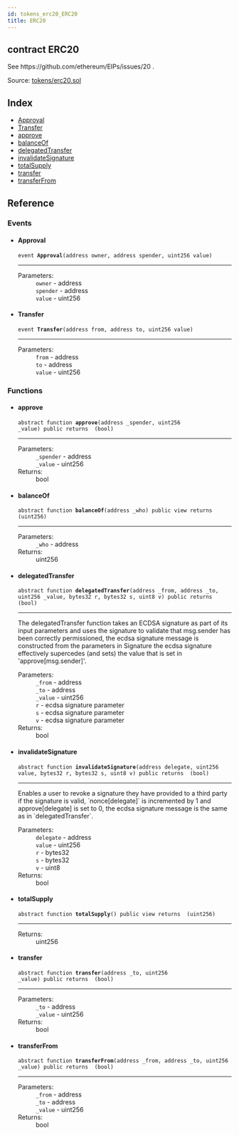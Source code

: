 ```yaml
---
id: tokens_erc20_ERC20
title: ERC20
---
```


<div class="contract-doc"><div class="contract"><h2 class="contract-header"><span class="contract-kind">contract</span> ERC20</h2><p class="description">See https://github.com/ethereum/EIPs/issues/20 .</p><div class="source">Source: <a href="git+https://github.com/CreditMint/smart-contracts/blob/v0.0.1/contracts/tokens/erc20.sol" target="_blank">tokens/erc20.sol</a></div></div><div class="index"><h2>Index</h2><ul><li><a href="tokens_erc20_ERC20.html#Approval">Approval</a></li><li><a href="tokens_erc20_ERC20.html#Transfer">Transfer</a></li><li><a href="tokens_erc20_ERC20.html#approve">approve</a></li><li><a href="tokens_erc20_ERC20.html#balanceOf">balanceOf</a></li><li><a href="tokens_erc20_ERC20.html#delegatedTransfer">delegatedTransfer</a></li><li><a href="tokens_erc20_ERC20.html#invalidateSignature">invalidateSignature</a></li><li><a href="tokens_erc20_ERC20.html#totalSupply">totalSupply</a></li><li><a href="tokens_erc20_ERC20.html#transfer">transfer</a></li><li><a href="tokens_erc20_ERC20.html#transferFrom">transferFrom</a></li></ul></div><div class="reference"><h2>Reference</h2><div class="events"><h3>Events</h3><ul><li><div class="item event"><span id="Approval" class="anchor-marker"></span><h4 class="name">Approval</h4><div class="body"><code class="signature">event <strong>Approval</strong><span>(address owner, address spender, uint256 value) </span></code><hr/><dl><dt><span class="label-parameters">Parameters:</span></dt><dd><div><code>owner</code> - address</div><div><code>spender</code> - address</div><div><code>value</code> - uint256</div></dd></dl></div></div></li><li><div class="item event"><span id="Transfer" class="anchor-marker"></span><h4 class="name">Transfer</h4><div class="body"><code class="signature">event <strong>Transfer</strong><span>(address from, address to, uint256 value) </span></code><hr/><dl><dt><span class="label-parameters">Parameters:</span></dt><dd><div><code>from</code> - address</div><div><code>to</code> - address</div><div><code>value</code> - uint256</div></dd></dl></div></div></li></ul></div><div class="functions"><h3>Functions</h3><ul><li><div class="item function"><span id="approve" class="anchor-marker"></span><h4 class="name">approve</h4><div class="body"><code class="signature"><span>abstract </span>function <strong>approve</strong><span>(address _spender, uint256 _value) </span><span>public </span><span>returns  (bool) </span></code><hr/><dl><dt><span class="label-parameters">Parameters:</span></dt><dd><div><code>_spender</code> - address</div><div><code>_value</code> - uint256</div></dd><dt><span class="label-return">Returns:</span></dt><dd>bool</dd></dl></div></div></li><li><div class="item function"><span id="balanceOf" class="anchor-marker"></span><h4 class="name">balanceOf</h4><div class="body"><code class="signature"><span>abstract </span>function <strong>balanceOf</strong><span>(address _who) </span><span>public </span><span>view </span><span>returns  (uint256) </span></code><hr/><dl><dt><span class="label-parameters">Parameters:</span></dt><dd><div><code>_who</code> - address</div></dd><dt><span class="label-return">Returns:</span></dt><dd>uint256</dd></dl></div></div></li><li><div class="item function"><span id="delegatedTransfer" class="anchor-marker"></span><h4 class="name">delegatedTransfer</h4><div class="body"><code class="signature"><span>abstract </span>function <strong>delegatedTransfer</strong><span>(address _from, address _to, uint256 _value, bytes32 r, bytes32 s, uint8 v) </span><span>public </span><span>returns  (bool) </span></code><hr/><div class="description"><p>The delegatedTransfer function takes an ECDSA signature as part of its input parameters and uses the signature to validate that msg.sender has been correctly permissioned, the ecdsa signature message is constructed from the parameters in Signature the ecdsa signature effectively supercedes (and sets) the value that is set in &#x27;approve[msg.sender]&#x27;.</p></div><dl><dt><span class="label-parameters">Parameters:</span></dt><dd><div><code>_from</code> - address</div><div><code>_to</code> - address</div><div><code>_value</code> - uint256</div><div><code>r</code> - ecdsa signature parameter</div><div><code>s</code> - ecdsa signature parameter</div><div><code>v</code> - ecdsa signature parameter</div></dd><dt><span class="label-return">Returns:</span></dt><dd>bool</dd></dl></div></div></li><li><div class="item function"><span id="invalidateSignature" class="anchor-marker"></span><h4 class="name">invalidateSignature</h4><div class="body"><code class="signature"><span>abstract </span>function <strong>invalidateSignature</strong><span>(address delegate, uint256 value, bytes32 r, bytes32 s, uint8 v) </span><span>public </span><span>returns  (bool) </span></code><hr/><div class="description"><p>Enables a user to revoke a signature they have provided to a third party if the signature is valid, `nonce[delegate]` is incremented by 1 and approve[delegate] is set to 0, the ecdsa signature message is the same as in `delegatedTransfer`.</p></div><dl><dt><span class="label-parameters">Parameters:</span></dt><dd><div><code>delegate</code> - address</div><div><code>value</code> - uint256</div><div><code>r</code> - bytes32</div><div><code>s</code> - bytes32</div><div><code>v</code> - uint8</div></dd><dt><span class="label-return">Returns:</span></dt><dd>bool</dd></dl></div></div></li><li><div class="item function"><span id="totalSupply" class="anchor-marker"></span><h4 class="name">totalSupply</h4><div class="body"><code class="signature"><span>abstract </span>function <strong>totalSupply</strong><span>() </span><span>public </span><span>view </span><span>returns  (uint256) </span></code><hr/><dl><dt><span class="label-return">Returns:</span></dt><dd>uint256</dd></dl></div></div></li><li><div class="item function"><span id="transfer" class="anchor-marker"></span><h4 class="name">transfer</h4><div class="body"><code class="signature"><span>abstract </span>function <strong>transfer</strong><span>(address _to, uint256 _value) </span><span>public </span><span>returns  (bool) </span></code><hr/><dl><dt><span class="label-parameters">Parameters:</span></dt><dd><div><code>_to</code> - address</div><div><code>_value</code> - uint256</div></dd><dt><span class="label-return">Returns:</span></dt><dd>bool</dd></dl></div></div></li><li><div class="item function"><span id="transferFrom" class="anchor-marker"></span><h4 class="name">transferFrom</h4><div class="body"><code class="signature"><span>abstract </span>function <strong>transferFrom</strong><span>(address _from, address _to, uint256 _value) </span><span>public </span><span>returns  (bool) </span></code><hr/><dl><dt><span class="label-parameters">Parameters:</span></dt><dd><div><code>_from</code> - address</div><div><code>_to</code> - address</div><div><code>_value</code> - uint256</div></dd><dt><span class="label-return">Returns:</span></dt><dd>bool</dd></dl></div></div></li></ul></div></div></div>
